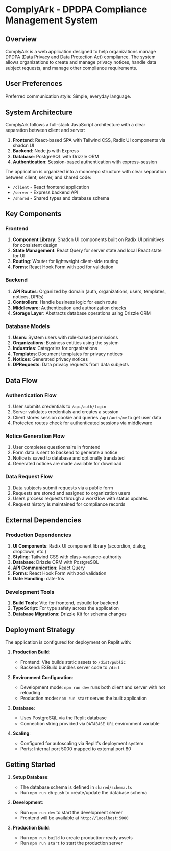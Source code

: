 # ComplyArk - DPDPA Compliance Management System

## Overview

ComplyArk is a web application designed to help organizations manage DPDPA (Data Privacy and Data Protection Act) compliance. The system allows organizations to create and manage privacy notices, handle data subject requests, and manage other compliance requirements.

## User Preferences

Preferred communication style: Simple, everyday language.

## System Architecture

ComplyArk follows a full-stack JavaScript architecture with a clear separation between client and server:

1. **Frontend**: React-based SPA with Tailwind CSS, Radix UI components via shadcn UI
2. **Backend**: Node.js with Express
3. **Database**: PostgreSQL with Drizzle ORM
4. **Authentication**: Session-based authentication with express-session

The application is organized into a monorepo structure with clear separation between client, server, and shared code:

- `/client` - React frontend application
- `/server` - Express backend API
- `/shared` - Shared types and database schema

## Key Components

### Frontend

1. **Component Library**: Shadcn UI components built on Radix UI primitives for consistent design
2. **State Management**: React Query for server state and local React state for UI
3. **Routing**: Wouter for lightweight client-side routing
4. **Forms**: React Hook Form with zod for validation

### Backend

1. **API Routes**: Organized by domain (auth, organizations, users, templates, notices, DPRs)
2. **Controllers**: Handle business logic for each route
3. **Middleware**: Authentication and authorization checks
4. **Storage Layer**: Abstracts database operations using Drizzle ORM

### Database Models

1. **Users**: System users with role-based permissions
2. **Organizations**: Business entities using the system
3. **Industries**: Categories for organizations
4. **Templates**: Document templates for privacy notices
5. **Notices**: Generated privacy notices
6. **DPRequests**: Data privacy requests from data subjects

## Data Flow

### Authentication Flow

1. User submits credentials to `/api/auth/login`
2. Server validates credentials and creates a session
3. Client stores session cookie and queries `/api/auth/me` to get user data
4. Protected routes check for authenticated sessions via middleware

### Notice Generation Flow

1. User completes questionnaire in frontend
2. Form data is sent to backend to generate a notice
3. Notice is saved to database and optionally translated
4. Generated notices are made available for download

### Data Request Flow

1. Data subjects submit requests via a public form
2. Requests are stored and assigned to organization users
3. Users process requests through a workflow with status updates
4. Request history is maintained for compliance records

## External Dependencies

### Production Dependencies

1. **UI Components**: Radix UI component library (accordion, dialog, dropdown, etc.)
2. **Styling**: Tailwind CSS with class-variance-authority
3. **Database**: Drizzle ORM with PostgreSQL
4. **API Communication**: React Query
5. **Forms**: React Hook Form with zod validation
6. **Date Handling**: date-fns

### Development Tools

1. **Build Tools**: Vite for frontend, esbuild for backend
2. **TypeScript**: For type safety across the application
3. **Database Migrations**: Drizzle Kit for schema changes

## Deployment Strategy

The application is configured for deployment on Replit with:

1. **Production Build**:
   - Frontend: Vite builds static assets to `/dist/public`
   - Backend: ESBuild bundles server code to `/dist`

2. **Environment Configuration**:
   - Development mode: `npm run dev` runs both client and server with hot reloading
   - Production mode: `npm run start` serves the built application

3. **Database**:
   - Uses PostgreSQL via the Replit database
   - Connection string provided via `DATABASE_URL` environment variable

4. **Scaling**:
   - Configured for autoscaling via Replit's deployment system
   - Ports: Internal port 5000 mapped to external port 80

## Getting Started

1. **Setup Database**:
   - The database schema is defined in `shared/schema.ts`
   - Run `npm run db:push` to create/update the database schema

2. **Development**:
   - Run `npm run dev` to start the development server
   - Frontend will be available at `http://localhost:5000`

3. **Production Build**:
   - Run `npm run build` to create production-ready assets
   - Run `npm run start` to start the production server